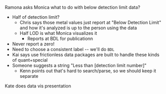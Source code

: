Ramona asks Monica what to do with below detection limit data?

- Half of detection limit?
  - Chris says those metal values just report at "Below Detection Limit" and how it's analyzed is up to the person using the data
  - Half LOD is what Monica visualizes it
    - Reports at BDL for publicationn
- Never report a zero!
- Need to choose a consistent label -- we'll do `BDL`
- Kai says use frictionless data packages are built to handle these kinds of quant+special
- Someone suggests a string "Less than [detection limit number]"
  - Kenn points out that's hard to search/parse, so we should keep it separate


Kate does data vis presentation
